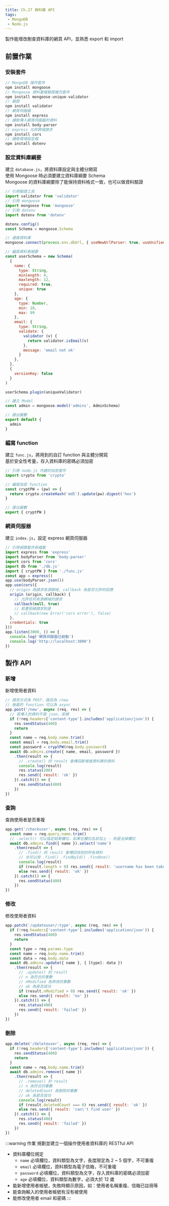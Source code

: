 ```yaml
--- 
title: Ch.27 資料庫 API
tags:
 - MongoDB
 - Node.js
---
```

製作能增改刪查資料庫的網頁 API，並熟悉 export 和 import
<!-- more -->

## 前置作業
### 安裝套件
  ```js
  // MongoDB 操作套件
  npm install mongoose
  // Mongoose 資料重複驗證擴充套件
  npm install mongoose-unique-validator
  // 驗證
  npm install validator
  // 網頁伺服器
  npm install express
  // 讀取傳入網頁伺服器的資料
  npm install body-parser
  // express 允許跨域請求
  npm install cors
  // 讀取環境設定檔
  npm install dotenv
  ```

### 設定資料庫綱要
建立 `database.js`，將資料庫設定與主體分開寫  
使用 Mongoose 時必須要建立資料庫綱要 Schema  
Mongoose 的資料庫綱要除了能保持資料格式一致，也可以做資料驗證  
```js
// 引用驗證工具
import validator from 'validator'
// 引用 mongoose
import mongoose from 'mongoose'
// 引用 dotenv
import dotenv from 'dotenv'

dotenv.config()
const Schema = mongoose.Schema

// 連接資料庫
mongoose.connect(process.env.dbUrl, { useNewUrlParser: true, useUnifiedTopology: true })

// 編寫資料表綱要
const userSchema = new Schema(
  {
    name: { 
      type: String, 
      minlength: 4, 
      maxlength: 12, 
      required: true,
      unique: true
    },
    age: {
      type: Number,
      min: 18,
      max: 99
    },
    email: {
      type: String,
      validate: {
        validator (v) {
          return validator.isEmail(v)
        },
        message: 'email not ok'
      }
    },
  }, 
  {
    versionKey: false
  }
)

userSchema.plugin(uniqueValidator)

// 建立 Model
const admin = mongoose.model('admins', AdminSchema)

// 匯出變數
export default {
  admin
}
```

### 編寫 function
建立 `func.js`，將用到的自訂 function 與主體分開寫  
基於安全性考量，存入資料庫的密碼必須加密
```js
// 引用 node.js 內建的加密套件
import crypto from 'crypto'

// 編寫加密 function
const cryptPW = (pw) => {
  return crypto.createHash('md5').update(pw).digest('hex')
}

// 匯出變數
export { cryptPW }
```

### 網頁伺服器
建立 `index.js`，設定 express 網頁伺服器
```js
// 引用相關套件與檔案
import express from 'express'
import bodyParser from 'body-parser'
import cors from 'cors'
import db from './db.js'
import { cryptPW } from './func.js'
const app = express()
app.use(bodyParser.json())
app.use(cors({
  // origin 為請求來源網域, callback 為是否允許的回應
  origin (origin, callback) {
    // 允許任何來源網域的請求
    callback(null, true)
    // 若要拒絕請求則是
    // callback(new Error('cors error'), false)
  },
  credentials: true
}))
app.listen(3000, () => {
  console.log('網頁伺服器已啟動')
  console.log('http://localhost:3000')
})
```

## 製作 API
### 新增
新增使用者資料  
```js
// 請求方式為 POST，路徑為 /new
// 後面的 function 可以為 async
app.post('/new', async (req, res) => {
  // 若傳入的資料不是 json，拒絕
  if (!req.headers['content-type'].includes('application/json')) {
    res.sendStatus(400)
    return
  }
  const name = req.body.name.trim()
  const email = req.body.email.trim()
  const password = cryptPW(req.body.password)
  await db.admins.create({ name, email, password })
    .then(result => {
      // .create() 的 result 會傳回新增進資料庫的資料
      console.log(result)
      res.status(200)
      res.send({ result: 'ok' })
    }).catch(() => {
      res.sendStatus(400)
    })
})
```

### 查詢
查詢使用者是否重複  
```js
app.get('/checkuser', async (req, res) => {
  const name = req.query.name.trim()
  // .select() 可以指定結果欄位，如果在欄位名前加上 - 則是去掉欄位
  await db.admins.find({ name }).select('name')
    .then(result => {
      // .find() 的 result 會傳回找到的所有資料
      // 也可以用 .find() .findById() .findOne()
      console.log(result)
      if (result.length > 0) res.send({ result: 'username has been taken' })
      else res.send({ result: 'ok' })
    }).catch(() => {
      res.sendStatus(400)
    })
})
```

### 修改
修改使用者資料  
```js
app.patch('/updateuser/:type', async (req, res) => {
  if (!req.headers['content-type'].includes('application/json')) {
    res.sendStatus(400)
    return
  }
  const type = req.params.type
  const name = req.body.name.trim()
  const data = req.body.data
  await db.admins.update({ name }, { [type]: data })
    .then(result => {
      // .update() 的 result
      // n 為符合的筆數
      // nModified 為修改的筆數 
      // ok 為是否成功
      if (result.nModified > 0) res.send({ result: 'ok' })
      else res.send({ result: 'no' })
    }).catch(() => {
      res.status(400)
      res.send({ result: 'failed' })
    })
})
```

### 刪除
```js
app.delete('/deleteuser', async (req, res) => {
  if (!req.headers['content-type'].includes('application/json')) {
    res.sendStatus(400)
    return
  }
  const name = req.body.name.trim()
  await db.admins.remove({ name })
    .then(result => {
      // .remove() 的 result
      // n 為符合的筆數
      // deletedCount 為刪除的筆數 
      // ok 為是否成功
      console.log(result)
      if (result.deletedCount === 0) res.send({ result: 'ok' })
      else res.send({ result: 'can\'t find user' })
    }).catch(() => {
      res.status(400)
      res.send({ result: 'failed' })
    })
})
```

:::warning 作業
規劃並建立一個操作使用者資料庫的 RESTful API
- 資料庫欄位規定
  - `name` 必填欄位，資料類型為文字，長度限定為 2 ~ 5 個字，不可重複
  - `email` 必填欄位，資料類型為電子信箱，不可重複
  - `password` 必填欄位，資料類型為文字，存入資料庫的密碼必須加密
  - `age` 必填欄位，資料類型為數字，必須大於 12 歲
- 能新增使用者帳號，失敗時顯示原因，如：使用者名稱重複、信箱已註冊等
- 能查詢輸入的使用者帳號有沒有被使用
- 能修改使用者 email 和密碼
:::
